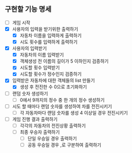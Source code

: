 ## 구현할 기능 명세

- [ ] 게임 시작
- [x] 사용자의 입력을 받기위한 출력하기
    - [x] 자동차 이름을 입력하게 출력하기
    - [x] 시도 횟수를 입력하게 출력하기
- [x] 사용자의 입력받기
    - [x] 자동차의 이름 입력받기
    - [x] 객체생성 전 이름의 길이가 5 이하인지 검증하기
    - [x] 시도할 횟수 입력받기
    - [x] 시도할 횟수가 정수인지 검증하기
- [x] 입력받은 자동차에 대한 객체들의 list 만들기
    - [x] 생성 후 전진한 수 0으로 초기화하기
- [ ] 랜덤 숫자 생성하기
    - [ ] 0에서 9까지의 정수 중 한 개의 정수 생성하기
- [ ] 시도 할 때마다 랜덤 숫자를 생성하여 차를 전진시키기
    - [ ] 각 자동차마다 랜덤 숫자를 생성 4 이상일 경우 전진시키기
- [ ] 게임 진행 결과 출력하기
    - [ ] 각각의 자동차의 전진상황 출력하기
    - [ ] 최종 우승자 출력하기
        - [ ] 단일 우승일 경우 출력하기
        - [ ] 공동 우승일 경우 ,로 구분하여 출력하기 
